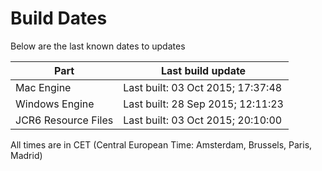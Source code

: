 # Build Dates

Below are the last known dates to updates

Part | Last build update
-----|-----
Mac Engine | Last built: 03 Oct 2015; 17:37:48
Windows Engine | Last built: 28 Sep 2015; 12:11:23
JCR6 Resource Files | Last built: 03 Oct 2015; 20:10:00
All times are in CET (Central European Time: Amsterdam, Brussels, Paris, Madrid)



